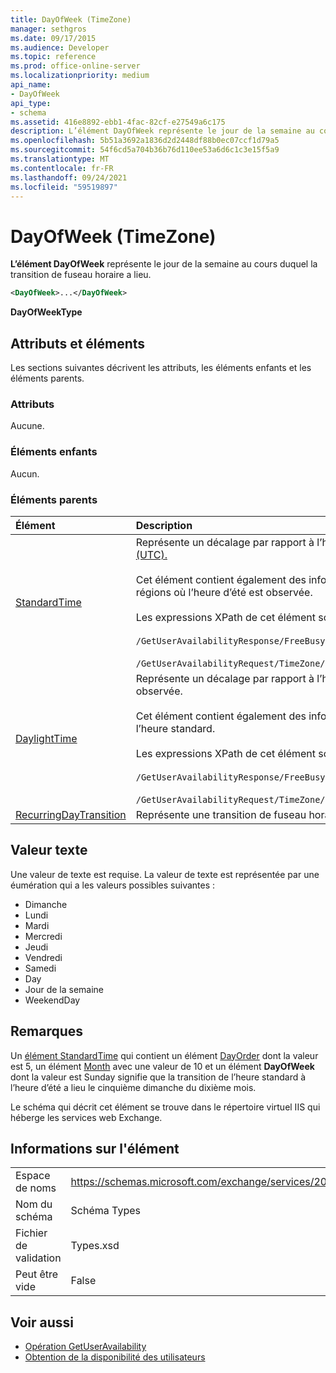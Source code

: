 ```yaml
---
title: DayOfWeek (TimeZone)
manager: sethgros
ms.date: 09/17/2015
ms.audience: Developer
ms.topic: reference
ms.prod: office-online-server
ms.localizationpriority: medium
api_name:
- DayOfWeek
api_type:
- schema
ms.assetid: 416e8892-ebb1-4fac-82cf-e27549a6c175
description: L’élément DayOfWeek représente le jour de la semaine au cours duquel la transition de fuseau horaire a lieu.
ms.openlocfilehash: 5b51a3692a1836d2d2448df88b0ec07ccf1d79a5
ms.sourcegitcommit: 54f6cd5a704b36b76d110ee53a6d6c1c3e15f5a9
ms.translationtype: MT
ms.contentlocale: fr-FR
ms.lasthandoff: 09/24/2021
ms.locfileid: "59519897"
---
```

# <a name="dayofweek-timezone"></a>DayOfWeek (TimeZone)

**L’élément DayOfWeek** représente le jour de la semaine au cours duquel la transition de fuseau horaire a lieu. 
  
```xml
<DayOfWeek>...</DayOfWeek>
```

**DayOfWeekType**

## <a name="attributes-and-elements"></a>Attributs et éléments

Les sections suivantes décrivent les attributs, les éléments enfants et les éléments parents.
  
### <a name="attributes"></a>Attributs

Aucune.
  
### <a name="child-elements"></a>Éléments enfants

Aucun.
  
### <a name="parent-elements"></a>Éléments parents

|**Élément**|**Description**|
|:-----|:-----|
|[StandardTime](standardtime.md) <br/> | Représente un décalage par rapport à l’heure par rapport au temps universel coordonné (UTC) représenté par l’élément [Bias (UTC).](bias-utc.md)<br/><br/>Cet élément contient également des informations sur la transition vers l’heure standard à partir de l’heure d’été dans les régions où l’heure d’été est observée.<br/><br/>Les expressions XPath de cet élément sont les suivantes :<br/><br/>`/GetUserAvailabilityResponse/FreeBusyResponseArray/FreeBusyResponse/FreeBusyView/WorkingHours/TimeZone/StandardTime`<br/><br/>`/GetUserAvailabilityRequest/TimeZone/StandardTime` <br/> |
|[DaylightTime](daylighttime.md) <br/> | Représente un décalage par rapport à l’heure UTC représentée par l’élément [Bias (UTC)](bias-utc.md) dans les régions où l’heure d’été est observée.<br/><br/>Cet élément contient également des informations sur le moment où se produit la transition vers l’heure d’été à partir de l’heure standard.<br/><br/>Les expressions XPath de cet élément sont les suivantes :<br/><br/>`/GetUserAvailabilityResponse/FreeBusyResponseArray/FreeBusyResponse/FreeBusyView/WorkingHours/TimeZone/DaylightTime`<br/><br/>`/GetUserAvailabilityRequest/TimeZone/DaylightTime` <br/> |
|[RecurringDayTransition](recurringdaytransition.md) <br/> |Représente une transition de fuseau horaire qui se produit le même jour chaque année.  <br/> |
   
## <a name="text-value"></a>Valeur texte

Une valeur de texte est requise. La valeur de texte est représentée par une éumération qui a les valeurs possibles suivantes :
  
- Dimanche    
- Lundi    
- Mardi    
- Mercredi    
- Jeudi    
- Vendredi    
- Samedi    
- Day    
- Jour de la semaine   
- WeekendDay
    
## <a name="remarks"></a>Remarques

Un [élément StandardTime](standardtime.md) qui contient un élément [DayOrder](dayorder.md) dont la valeur est 5, un élément [Month](month.md) avec une valeur de 10 et un élément **DayOfWeek** dont la valeur est Sunday signifie que la transition de l’heure standard à l’heure d’été a lieu le cinquième dimanche du dixième mois. 
  
Le schéma qui décrit cet élément se trouve dans le répertoire virtuel IIS qui héberge les services web Exchange.
  
## <a name="element-information"></a>Informations sur l'élément

|||
|:-----|:-----|
|Espace de noms  <br/> |https://schemas.microsoft.com/exchange/services/2006/types  <br/> |
|Nom du schéma  <br/> |Schéma Types  <br/> |
|Fichier de validation  <br/> |Types.xsd  <br/> |
|Peut être vide  <br/> |False  <br/> |
   
## <a name="see-also"></a>Voir aussi

- [Opération GetUserAvailability](getuseravailability-operation.md)
- [Obtention de la disponibilité des utilisateurs](https://msdn.microsoft.com/library/d4133fcb-9b0f-4e6b-aadf-a389da83516a%28Office.15%29.aspx)

